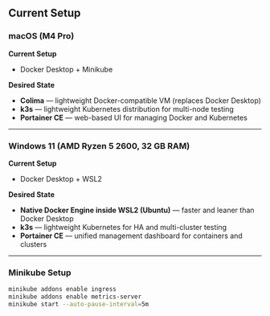 ## Current Setup

### macOS (M4 Pro)

**Current Setup**
- Docker Desktop + Minikube

**Desired State**
- **Colima** — lightweight Docker-compatible VM (replaces Docker Desktop)
- **k3s** — lightweight Kubernetes distribution for multi-node testing
- **Portainer CE** — web-based UI for managing Docker and Kubernetes

---

### Windows 11 (AMD Ryzen 5 2600, 32 GB RAM)

**Current Setup**
- Docker Desktop + WSL2

**Desired State**
- **Native Docker Engine inside WSL2 (Ubuntu)** — faster and leaner than Docker Desktop
- **k3s** — lightweight Kubernetes for HA and multi-cluster testing
- **Portainer CE** — unified management dashboard for containers and clusters

---

### Minikube Setup

```bash
minikube addons enable ingress
minikube addons enable metrics-server
minikube start --auto-pause-interval=5m
```